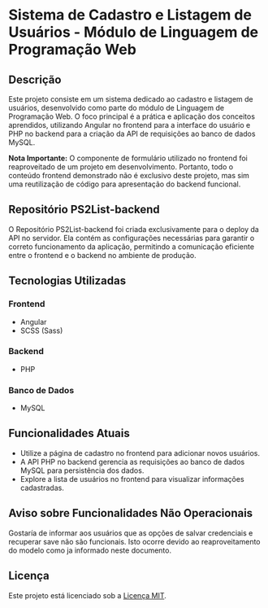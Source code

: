 # Sistema de Cadastro e Listagem de Usuários - Módulo de Linguagem de Programação Web

## Descrição

Este projeto consiste em um sistema dedicado ao cadastro e listagem de usuários, desenvolvido como parte do módulo de Linguagem de Programação Web. O foco principal é a prática e aplicação dos conceitos aprendidos, utilizando Angular no frontend para a interface do usuário e PHP no backend para a criação da API de requisições ao banco de dados MySQL.

**Nota Importante:**
O componente de formulário utilizado no frontend foi reaproveitado de um projeto em desenvolvimento. Portanto, todo o conteúdo frontend demonstrado não é exclusivo deste projeto, mas sim uma reutilização de código para apresentação do backend funcional.

## Repositório PS2List-backend

O Repositório PS2List-backend foi criada exclusivamente para o deploy da API no servidor. Ela contém as configurações necessárias para garantir o correto funcionamento da aplicação, permitindo a comunicação eficiente entre o frontend e o backend no ambiente de produção.

## Tecnologias Utilizadas

### Frontend

- Angular
- SCSS (Sass)

### Backend

- PHP

### Banco de Dados

- MySQL

## Funcionalidades Atuais

- Utilize a página de cadastro no frontend para adicionar novos usuários.
- A API PHP no backend gerencia as requisições ao banco de dados MySQL para persistência dos dados.
- Explore a lista de usuários no frontend para visualizar informações cadastradas.

## Aviso sobre Funcionalidades Não Operacionais

Gostaría de informar aos usuários que as opções de salvar credenciais e recuperar save não são funcionais. Isto ocorre devido ao reaproveitamento do modelo como ja informado neste documento.

## Licença

Este projeto está licenciado sob a [Licença MIT](https://opensource.org/licenses/MIT).
